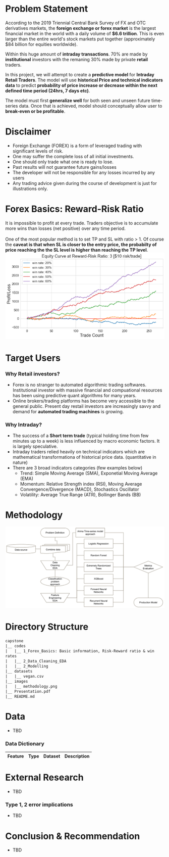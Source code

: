 # Problem Statement
According to the 2019 Triennial Central Bank Survey of FX and OTC derivatives markets, the **foreign exchange or forex market** is the largest financial market in the world with a daily volume of **$6.6 trillion**. This is even larger than the entire world's stock markets put together (approximately $84 billion for equities worldwide).

Within this huge amount of **intraday transactions**. 70% are made by **institutional** investors with the remaning 30% made by private **retail** traders.

In this project, we will attempt to create a **predictive model** for **Intraday Retail Traders**. The model will use **historical Price and technical indicators data** to predict **probability of price increase or decrease within the next defined time period (24hrs, 7 days etc)**. 

The model must first **generalize well** for both seen and unseen future time-series data. Once that is achieved, model should conceptually allow user to **break-even or be profitable**.

# Disclaimer
- Foreign Exchange (FOREX) is a form of leveraged trading with significant levels of risk.
- One may suffer the complete loss of all initial investments.
- One should only trade what one is ready to lose.
- Past results will not guarantee future gains/losses
- The developer will not be responsible for any losses incurred by any users
- Any trading advice given during the course of development is just for illustrations only.

# Forex Basics: Reward-Risk Ratio
It is impossible to profit at every trade. Traders objective is to accumulate more wins than losses (net positive) over any time period.<br>
<br>
One of the most popular method is to set TP and SL with ratio > 1. Of course the **caveat is that when SL is closer to the entry price, the probabilty of price reaching the the SL level is higher than reaching the TP level**.
![](./images/equity_curve_rrr3.png)

# Target Users
### Why Retail investors?
- Forex is no stranger to automated algorithmic trading softwares. Institutional investor with massive financial and compuational resources has been using predictive quant algorithms for many years.
- Online brokers/trading platforms has become very accessible to the general public. Present day restail investors are increasingly savvy and demand for **automated trading machines** is growing.

### Why Intraday?
- The success of a **Short term trade** (typical holding time from few minutes up to a week) is less influenced by macro economic factors. It is largely speculative.
- Intraday traders relied heavily on technical indicators which are mathematical transformationa of historical price data. (quantitative in nature)
- There are 3 broad indicators categories (few examples below)
    - Trend: Simple Moving Average (SMA), Exponetial Moving Average (EMA)
    - Momentum: Relative Strength index (RSI), Moving Average Convergence/Divergence (MACD), Stochastics Oscillator
    - Volatility: Average True Range (ATR), Bollinger Bands (BB)

# Methodology
![](./images/methodology.png)

# Directory Structure
```
capstone
|__ codes
|   |__ 1_Forex_Basics: Basic information, Risk-Reward ratio & win rates
|   |__ 2_Data_Cleaning_EDA
|   |__ 2_Modelling
|__ datasets
|   |__ vegan.csv
|__ images
|   |__ methodology.png
|__ Presentation.pdf
|__ README.md
```
# Data
- TBD

### Data Dictionary
|Feature|Type|Dataset|Description|
|---|---|---|---|


# External Research
- TBD

### Type 1, 2 error implications
- TBD

# Conclusion & Recommendation
- TBD